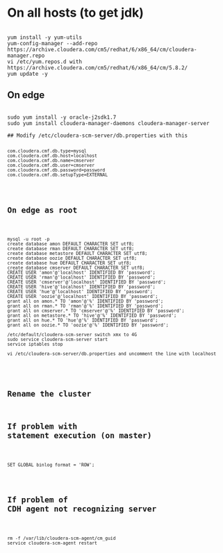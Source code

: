 # On all hosts (to get jdk)

<pre><code>
yum install -y yum-utils
yum-config-manager --add-repo https://archive.cloudera.com/cm5/redhat/6/x86_64/cm/cloudera-manager.repo
vi /etc/yum.repos.d with https://archive.cloudera.com/cm5/redhat/6/x86_64/cm/5.8.2/
yum update -y
</code></pre>

## On edge 
<pre><code>
sudo yum install -y oracle-j2sdk1.7
sudo yum install cloudera-manager-daemons cloudera-manager-server

## Modify /etc/cloudera-scm-server/db.properties with this
<pre><code>
com.cloudera.cmf.db.type=mysql
com.cloudera.cmf.db.host=localhost
com.cloudera.cmf.db.name=cmserver
com.cloudera.cmf.db.user=cmserver
com.cloudera.cmf.db.password=password
com.cloudera.cmf.db.setupType=EXTERNAL
</code></pre>

## On edge as root
<pre><code>
mysql -u root -p
create database amon DEFAULT CHARACTER SET utf8;
create database rman DEFAULT CHARACTER SET utf8;
create database metastore DEFAULT CHARACTER SET utf8;
create database oozie DEFAULT CHARACTER SET utf8;
create database hue DEFAULT CHARACTER SET utf8;
create database cmserver DEFAULT CHARACTER SET utf8;
CREATE USER 'amon'@'localhost' IDENTIFIED BY 'password';
CREATE USER 'rman'@'localhost' IDENTIFIED BY 'password';
CREATE USER 'cmserver'@'localhost' IDENTIFIED BY 'password';
CREATE USER 'hive'@'localhost' IDENTIFIED BY 'password';
CREATE USER 'hue'@'localhost' IDENTIFIED BY 'password';
CREATE USER 'oozie'@'localhost' IDENTIFIED BY 'password';
grant all on amon.* TO 'amon'@'%' IDENTIFIED BY 'password';
grant all on rman.* TO 'rman'@'%' IDENTIFIED BY 'password';
grant all on cmserver.* TO 'cmserver'@'%' IDENTIFIED BY 'password';
grant all on metastore.* TO 'hive'@'%' IDENTIFIED BY 'password';
grant all on hue.* TO 'hue'@'%' IDENTIFIED BY 'password';
grant all on oozie.* TO 'oozie'@'%' IDENTIFIED BY 'password';

/etc/default/cloudera-scm-server switch xmx to 4G
sudo service cloudera-scm-server start
service iptables stop

vi /etc/cloudera-scm-server/db.properties and uncomment the line with localhost

</code></pre>

## Rename the cluster


## If problem with statement execution (on master)
<pre><code>
SET GLOBAL binlog_format = 'ROW'; 
</code></pre>


## If problem of CDH agent not recognizing server
<pre><code>
rm -f /var/lib/cloudera-scm-agent/cm_guid
service cloudera-scm-agent restart
</code></pre>